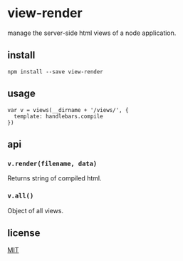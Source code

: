 # view-render

manage the server-side html views of a node application.

## install

```
npm install --save view-render
```

## usage

```
var v = views(__dirname + '/views/', { 
  template: handlebars.compile 
})
```

## api

### `v.render(filename, data)`

Returns string of compiled html.

### `v.all()`

Object of all views.

## license

[MIT](/LICENSE.md)